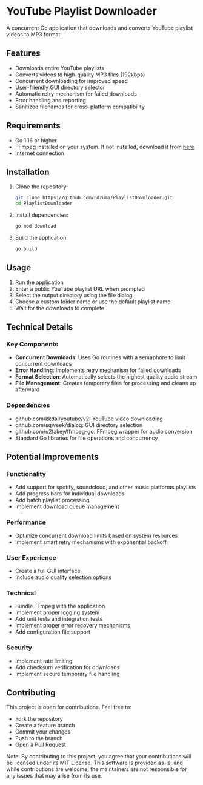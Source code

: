 # YouTube Playlist Downloader

A concurrent Go application that downloads and converts YouTube playlist videos to MP3 format.

## Features

- Downloads entire YouTube playlists
- Converts videos to high-quality MP3 files (192kbps)
- Concurrent downloading for improved speed
- User-friendly GUI directory selector
- Automatic retry mechanism for failed downloads
- Error handling and reporting
- Sanitized filenames for cross-platform compatibility

## Requirements

- Go 1.16 or higher
- FFmpeg installed on your system. If not installed, download it from [here](https://www.ffmpeg.org/download.html)
- Internet connection

## Installation

1. Clone the repository:
    ```bash
    git clone https://github.com/ndzuma/PlaylistDownloader.git
    cd PlaylistDownloader
    ```

2. Install dependencies:
    ```bash
    go mod download
    ```

3. Build the application:
    ```bash
    go build
    ```

## Usage

1. Run the application
2. Enter a public YouTube playlist URL when prompted
3. Select the output directory using the file dialog
4. Choose a custom folder name or use the default playlist name
5. Wait for the downloads to complete

## Technical Details

### Key Components

- **Concurrent Downloads**: Uses Go routines with a semaphore to limit concurrent downloads
- **Error Handling**: Implements retry mechanism for failed downloads
- **Format Selection**: Automatically selects the highest quality audio stream
- **File Management**: Creates temporary files for processing and cleans up afterward

### Dependencies

- github.com/kkdai/youtube/v2: YouTube video downloading
- github.com/sqweek/dialog: GUI directory selection
- github.com/u2takey/ffmpeg-go: FFmpeg wrapper for audio conversion
- Standard Go libraries for file operations and concurrency

## Potential Improvements

### Functionality
- Add support for spotify, soundcloud, and other music platforms playlists
- Add progress bars for individual downloads
- Add batch playlist processing
- Implement download queue management

### Performance
- Optimize concurrent download limits based on system resources
- Implement smart retry mechanisms with exponential backoff

### User Experience
- Create a full GUI interface
- Include audio quality selection options

### Technical
- Bundle FFmpeg with the application
- Implement proper logging system
- Add unit tests and integration tests
- Implement proper error recovery mechanisms
- Add configuration file support

### Security
- Implement rate limiting
- Add checksum verification for downloads
- Implement secure temporary file handling


## Contributing

This project is open for contributions. Feel free to:
- Fork the repository
- Create a feature branch
- Commit your changes
- Push to the branch
- Open a Pull Request

Note: By contributing to this project, you agree that your contributions will be licensed under its MIT License.
This software is provided as-is, and while contributions are welcome, the maintainers are not responsible for any issues that may arise from its use.

